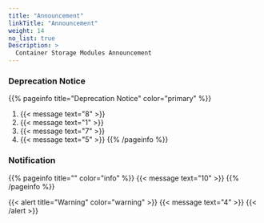 ```yaml
---
title: "Announcement"
linkTitle: "Announcement"
weight: 14 
no_list: true 
Description: >
  Container Storage Modules Announcement
---
```

### Deprecation Notice
{{% pageinfo title="Deprecation Notice" color="primary" %}}
1. <span><span/>{{< message text="8" >}}
2. <span><span/>{{< message text="1" >}}
3. <span><span/>{{< message text="7" >}}
4. <span><span/>{{< message text="5" >}}
{{% /pageinfo %}}

### Notification
{{% pageinfo title="" color="info" %}}
<span><span/>{{< message text="10" >}}
{{% /pageinfo %}}

{{< alert title="Warning" color="warning" >}}
<span><span/>{{< message text="4" >}}
{{< /alert >}}